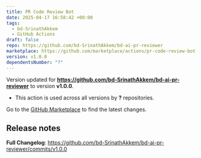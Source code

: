```yaml
---
title: PR Code Review Bot
date: 2025-04-17 16:58:42 +00:00
tags:
  - bd-SrinathAkkem
  - GitHub Actions
draft: false
repo: https://github.com/bd-SrinathAkkem/bd-ai-pr-reviewer
marketplace: https://github.com/marketplace/actions/pr-code-review-bot
version: v1.0.0
dependentsNumber: "?"
---
```



Version updated for **https://github.com/bd-SrinathAkkem/bd-ai-pr-reviewer** to version **v1.0.0**.
- This action is used across all versions by **?** repositories.

Go to the [GitHub Marketplace](https://github.com/marketplace/actions/pr-code-review-bot) to find the latest changes.

## Release notes

**Full Changelog**: https://github.com/bd-SrinathAkkem/bd-ai-pr-reviewer/commits/v1.0.0
